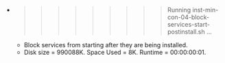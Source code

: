 * >>>>>>>>> Running inst-min-con-04-block-services-start-postinstall.sh ...
  * Block services from starting after they are being installed.
  * Disk size = 990088K. Space Used = 8K. Runtime = 00:00:00:01.

